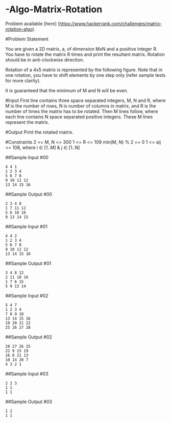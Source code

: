# -Algo-Matrix-Rotation
Problem available [here] (https://www.hackerrank.com/challenges/matrix-rotation-algo).

#Problem Statement

You are given a 2D matrix, a, of dimension MxN and a positive integer R. You have to rotate the matrix R times and print the resultant matrix. Rotation should be in anti-clockwise direction.

Rotation of a 4x5 matrix is represented by the following figure. Note that in one rotation, you have to shift elements by one step only (refer sample tests for more clarity).

It is guaranteed that the minimum of M and N will be even.

#Input
First line contains three space separated integers, M, N and R, where M is the number of rows, N is number of columns in matrix, and R is the number of times the matrix has to be rotated.
Then M lines follow, where each line contains N space separated positive integers. These M lines represent the matrix.

#Output
Print the rotated matrix.

#Constraints
2 <= M, N <= 300
1 <= R <= 109
min(M, N) % 2 == 0
1 <= aij <= 108, where i ∈ [1..M] & j ∈ [1..N]

##Sample Input #00
```
4 4 1
1 2 3 4
5 6 7 8
9 10 11 12
13 14 15 16
```
##Sample Output #00
```
2 3 4 8
1 7 11 12
5 6 10 16
9 13 14 15
```
##Sample Input #01
```
4 4 2
1 2 3 4
5 6 7 8
9 10 11 12
13 14 15 16
```

##Sample Output #01
```
3 4 8 12
2 11 10 16
1 7 6 15
5 9 13 14
```
##Sample Input #02
```
5 4 7
1 2 3 4
7 8 9 10
13 14 15 16
19 20 21 22
25 26 27 28
```

##Sample Output #02
```
28 27 26 25
22 9 15 19
16 8 21 13
10 14 20 7
4 3 2 1
```
##Sample Input #03
```
2 2 3
1 1
1 1
```
##Sample Output #03
```
1 1
1 1
```
